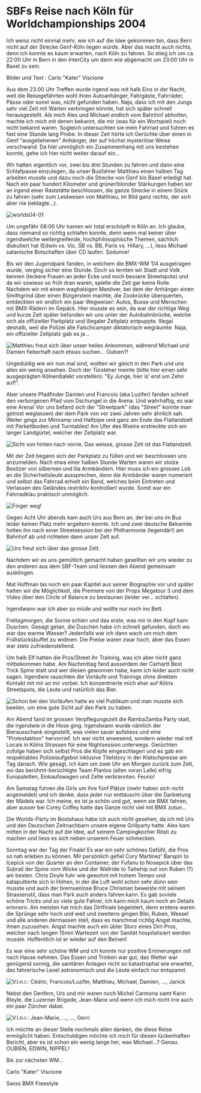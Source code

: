 # SBFs Reise nach Köln für Worldchampionships 2004

Ich weiss nicht einmal mehr, wie ich auf die Idee gekommen bin, dass Bern nicht auf der Strecke Genf-Köln liegen würde. Aber das macht auch nichts, denn ich konnte es kaum erwarten, nach Köln zu fahren. So stieg ich um ca. 22:00 Uhr in Bern in den InterCity um dann wie abgemacht um 23:00 Uhr in Basel zu sein.

Bilder und Text : Carlo "Kater" Viscione

Aus dem 23:00 Uhr Treffen wurde irgend was mit halb Eins in der Nacht, weil die Reisegefährten wohl ihren Autoanhänger, Fahrgäste, Fahrräder, Pässe oder sonst was, nicht gefunden haben. Naja, dass ich mit den Jungs sehr viel Zeit mit Warten verbringen könnte, hat sich später schnell herausgestellt. Als mich Alex und Michael endlich vom Bahnhof abholten, machte ich mich mit denen bekannt, die mir (was für ein Wortspiel) noch nicht bekannt waren. Sogleich untersuchten sie mein Fahrrad und fuhren es fast eine Stunde lang Probe. In dieser Zeit hörte ich Gerüchte über einen in Genf "ausgeliehenen" Anhänger, der auf höchst mysteriöse Weise verschwand. Da hier unmöglich ein Zusammenhang mit uns bestehen konnte, gehe ich hier nicht weiter darauf ein...

Wir hatten eigentlich vor, zwei bis drei Stunden zu fahren und dann eine Schlafpause einzulegen, da unser Busfahrer Matthieu einen halben Tag arbeiten musste und dazu noch die Strecke von Genf bis Basel erledigt hat. Nach ein paar hundert Kilometer und grüner/blonder Stärkungen haben wir an irgend einer Raststätte beschlossen, die ganze Strecke in einem Stück zu fahren (sehr zum Leidwesen von Matthieu, im Bild ganz rechts, der sich aber nie beklagte...).

![worlds04-01](./media/worlds04-01.jpg)

Um ungefähr 08:00 Uhr kamen wir total erschöpft in Köln an. Ich glaube, dass niemand so richtig schlafen konnte, denn wenn mal keiner über irgendwelche weltergreifende, hochphilosophische Themen, sachlich diskutiert hat (Edwin vs. Vic, SB vs. BB, Paris vs. Hillary, ...), liess Michael satanische Botschaften über CD laufen. Sodomie!

Bis wir den Jugendpark fanden, in welchem die BMX-WM ’04 ausgetragen wurde, verging sicher eine Stunde. Doch so lernten wir Stadt und Volk kennen (leckere Frauen an jeder Ecke und noch bessere Streetspots) und da wir sowieso so früh dran waren, spielte die Zeit gar keine Rolle. Nachdem wir mit einem waghalsigen Manöver, bei dem der Anhänger einen Smithgrind über einen Bürgerstein machte, die Zoobrücke überquerten, entdeckten wir endlich ein paar Wegweiser: Autos, Busse und Menschen mit BMX-Rädern im Gepäck. Hier musste es sein, da war der richtige Weg und kurze Zeit später befanden wir uns unter der Autobahnbrücke, welche sich als offizieller Parkplatz und illegaler Zeltplatz entpuppte. Illegal deshalb, weil die Polizei alle Falschcamper diktatorisch wegräumte. Naja, ein offizieller Zeltplatz gab es ja...

![Matthieu freut sich über unser heiles Ankommen, während Michael und Damien fieberhaft nach etwas suchen... Oubien?!](./media/worlds04-02.jpg)

Ungeduldig wie wir nun mal sind, wollten wir gleich in den Park und uns alles ein wenig ansehen. Doch der Türsteher meinte (bitte hier einen sehr ausgeprägten Kölnerdialekt vorstellen): "Ey Junge, hier is’ erst um Zehn auf!".

Aber unsere Pfadfinder Damien und Francois (aka Luzifer) fanden schnell den verborgenen Pfad vom Dschungel in die Arena. Und wahrhaftig, es war eine Arena! Vor uns befand sich der "Streetpark" (das "Street" konnte man getrost weglassen) der dem Park von vor zwei Jahren sehr ähnlich sah. Weiter gings zur Miniramp und Halfpipe und ganz am Ende das Flatlandzelt mit Parkettboden und Turntables! Am Ufer des Rheins erstreckte sich ein langer Landgürtel, welcher der Zeltplatz war.

![Sicht von hinten nach vorne. Das weisse, grosse Zelt ist das Flatlandzelt.](./media/worlds04-03.jpg)

Mit der Zeit begann sich der Parkplatz zu füllen und wir beschlossen uns anzumelden. Nach etwa einer halben Stunde Warten waren wir stolze Besitzer von silbernen und lila Armbändern. Hier muss ich ein grosses Lob an die Sicherheitsleute aussprechen, denn die Armbänder waren numeriert und selbst das Fahrrad erhielt ein Band, welches beim Eintreten und Verlassen des Geländes restriktiv kontrolliert wurde. Somit war ein Fahrradklau praktisch unmöglich.

![Finger weg!](./media/worlds04-04.jpg)

Gegen Acht Uhr abends kam auch Urs aus Bern an, der bei uns im Bus leider keinen Platz mehr ergattern konnte. Ich und zwei deutsche Bekannte holten ihn nach einer Streetsession bei der Philharmonie (legendär!) am Bahnhof ab und richteten dann unser Zelt auf.

![Urs freut sich über das grosse Zelt.](./media/worlds04-05.jpg)

Nachdem wir es uns gemütlich gemacht haben gesellten wir uns wieder zu den anderen aus dem SBF-Team und liessen den Abend gemeinsam ausklingen.

Mat Hoffman las noch ein paar Kapitel aus seiner Biographie vor und später hatten wir die Möglichkeit, die Premiere von der Props Megatour 3 und dem Video über den Circle of Balance zu bestaunen (leider ver... schlafen).

Irgendwann war ich aber so müde und wollte nur noch ins Bett.

Freitagmorgen, die Sonne schien und das erste, was mir in den Kopf kam: Duschen. Gesagt getan, die Duschen habe ich schnell gefunden, doch wo war das warme Wasser? Jedenfalls war ich dann wach um mich dem Frühstücksbuffet zu widmen. Die Preise waren zwar hoch, aber das Essen war stets zufriedenstellend.

Um halb Elf hatten die Pros/Street ihr Training, was ich aber nicht ganz mitbekommen habe. Am Nachmittag fand ausserdem der Carhartt Best Trick Spine statt und wer diesen gewonnen habe, kann ich leider auch nicht sagen. Irgendwie rauschten die Vorläufe und Trainings ohne direkten Kontakt mit mir an mir vorbei. Ich konzentrierte mich eher auf Kölns Streetspots, die Leute und natürlich das Bier.

![Schon bei den Vorläufen hatte es viel Publikum und man musste sich beeilen, um eine gute Sicht auf den Park zu haben.](./media/worlds04-06.jpg)

Am Abend fand im grossen Verpflegungszelt die RambaZamba Party statt, die irgendwie in die Hose ging. Irgendwann wurde nämlich der Bierausschank eingestellt, was vielen sauer aufstiess und eine "Protestaktion" hervorrief. Ich war nicht anwesend, sondern wieder mal mit Locals in Kölns Strassen für eine Nightsession unterwegs. Gerüchten zufolge haben sich selbst Pros die Köpfe eingeschlagen und es gab ein respektables Polizeiaufgebot inklusive Titelstory in der Klatschpresse am Tag danach. Wie gesagt, ich kam um zwei Uhr am Morgen zurück zum Zelt, wo das berühmt-berüchtigte Team Planlos (allen voran Lalle) eifrig Europaletten, Einkaufswagen und Zelte verbrannten. Feurio!

Am Samstag fuhren die Girls um ihre fünf Plätze (mehr haben sich nicht angemeldet) und ich denke, dass jeder nur enttäuscht über die Darbietung der Mädels war. Ich meine, es ist ja schön und gut, wenn sie BMX fahren, aber ausser bei Corey Coffey hatte das Ganze nicht viel mit BMX zutun...

Die Worlds-Party im Bootshaus habe ich auch nicht gesehen, da ich mit Urs und den Deutschen Zeltnachbarn unsere eigene Grillparty hatte. Alex kam mitten in der Nacht auf die Idee, auf seinem Campingkocher Rösti zu machen und liess es sich neben unserem Feuer schmecken.

Sonntag war der Tag der Finale! Es war ein sehr schönes Gefühl, die Pros so nah erleben zu können. Mir persönlich gefiel Cory Martinez’ Barspin to Icepick von der Quarter an den Container, der Fufanu to Nosepick über das Subrail der Spine vom Wicke und der Wallride to Tailwhip out von Ruben (?) am besten. Chris Doyle fuhr wie gewohnt mit hohem Tempo und katapultierte sich in Höhen, in der die Luft wohl schon sehr dünn sein musste und auch der bremsenlose Bruce Chrisman beweiste mit seinem Strassenstil, dass man Park auch anders fahren kann. Es gab soviele schöne Tricks und so viele gute Fahrer, ich kann mich kaum noch an Details erinnern. Am meisten hat mich das Dirtfinale begeistert, denn erstens waren die Sprünge sehr hoch und weit und zweitens gingen Bibi, Ruben, Wessel und alle anderen dermassen steil, dass es manchmal richtig Angst machte, ihnen zuzusehen. Angst machte auch ein übler Sturz eines Dirt-Pros, welcher nach langen 15min Wartezeit von der Sanität hospitalisiert werden musste. Hoffentlich ist er wieder auf den Beinen!

Es war eine sehr schöne WM und ich konnte nur positive Erinnerungen mit nach Hause nehmen. Das Essen und Trinken war gut, das Wetter war genügend sonnig, die sanitären Anlagen nicht so katastrophal wie erwartet, das fahrerische Level astronomisch und die Leute einfach nur entspannt.

![V.l.n.r.: Cédric, Francois/Luzifer, Matthieu, Michael, Damien, ..., Janick](./media/worlds04-07.jpg)

Nebst den Genfern, Urs und mir waren noch Michel Carmona samt Karin Bleyle, die Luzerner Brigade, Jean-Marie und wenn ich mich nicht irre auch ein paar Zürcher dabei.

![V.l.n.r.: Jean-Marie, ..., ..., Gerri](./media/worlds04-08.jpg)

Ich möchte an dieser Stelle nochmals allen danken, die diese Reise ermöglicht haben. Entschuldigen möchte ich mich für diesen lückenhaften Bericht, aber es ist schon ein wenig lange her, was Michael...? Genau. OUBIEN, EDWIN, NIPPEL!

Bis zur nächsten WM...

Carlo "Kater" Viscione

Swiss BMX Freestyle

